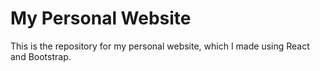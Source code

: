 # My Personal Website

This is the repository for my personal website, which I made using React and Bootstrap.
